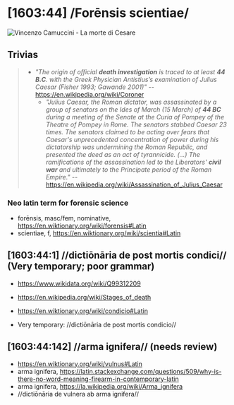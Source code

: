 # [1603:44] /Forēnsis scientiae/

![Vincenzo Camuccini - La morte di Cesare](https://upload.wikimedia.org/wikipedia/commons/thumb/e/eb/Vincenzo_Camuccini_-_La_morte_di_Cesare.jpg/1024px-Vincenzo_Camuccini_-_La_morte_di_Cesare.jpg)

## Trivias
> - _"The origin of official **death investigation** is traced to at least **44 B.C**. with the Greek Physician Antistius’s examination of Julius Caesar (Fisher 1993; Gawande 2001)"_ -- https://en.wikipedia.org/wiki/Coroner
>   - _"Julius Caesar, the Roman dictator, was assassinated by a group of senators on the Ides of March (15 March) of **44 BC** during a meeting of the Senate at the Curia of Pompey of the Theatre of Pompey in Rome. The senators stabbed Caesar 23 times. The senators claimed to be acting over fears that Caesar's unprecedented concentration of power during his dictatorship was undermining the Roman Republic, and presented the deed as an act of tyrannicide. (...) The ramifications of the assassination led to the Liberators' **civil war** and ultimately to the Principate period of the Roman Empire."_ -- https://en.wikipedia.org/wiki/Assassination_of_Julius_Caesar


<!--
- Hofmann (often cited by brazilians); He was a pioneer of modern forensic pathology.
  - "1878 - Lehrbuch der gerichtlichen Medicin : mit besonderer Berücksichtigung der Österreichischen und Deutschen Gesetzgebung
1878"
    - https://archive.org/details/b21924879/page/n5/mode/2up
  - "1898 - Atlas of legal medicine (authorized translation from german)"
    - https://archive.org/details/atlasoflegalmedi00hofm
-->


### Neo latin term for forensic science
- forēnsis, masc/fem, nominative, https://en.wiktionary.org/wiki/forensis#Latin
- scientiae, f, https://en.wiktionary.org/wiki/scientia#Latin


## [1603:44:1] //dictiōnāria de post mortis condici// (Very temporary; poor grammar)
- https://www.wikidata.org/wiki/Q99312209
- https://en.wikipedia.org/wiki/Stages_of_death
- https://en.wiktionary.org/wiki/condicio#Latin

- Very temporary: //dictiōnāria de post mortis condicio//

## [1603:44:142] //arma ignifera// (needs review)
- https://en.wiktionary.org/wiki/vulnus#Latin
- arma ignifera, https://latin.stackexchange.com/questions/509/why-is-there-no-word-meaning-firearm-in-contemporary-latin
- arma ignifera, https://la.wikipedia.org/wiki/Arma_ignifera
- //dictiōnāria de vulnera ab arma ignifera//


<!--
https://s3.amazonaws.com/PHR_Reports/istanbul-protocol_opt.pdf
-->
